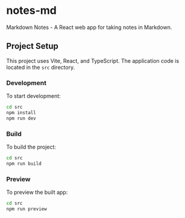 # notes-md
Markdown Notes - A React web app for taking notes in Markdown.

## Project Setup

This project uses Vite, React, and TypeScript. The application code is located in the `src` directory.

### Development

To start development:

```bash
cd src
npm install
npm run dev
```

### Build

To build the project:

```bash
cd src
npm run build
```

### Preview

To preview the built app:

```bash
cd src
npm run preview
```

